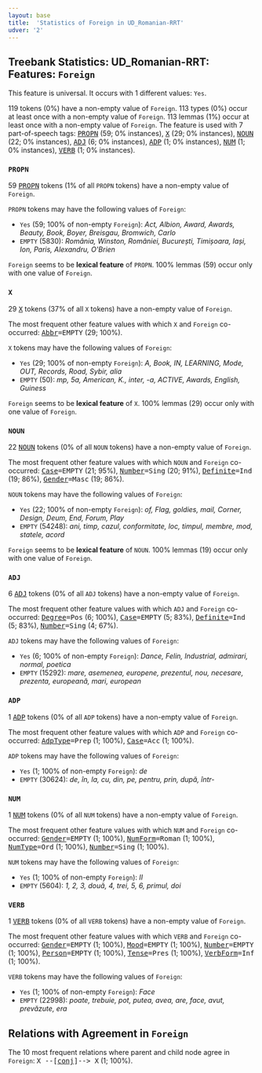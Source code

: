 ```yaml
---
layout: base
title:  'Statistics of Foreign in UD_Romanian-RRT'
udver: '2'
---
```


## Treebank Statistics: UD_Romanian-RRT: Features: `Foreign`

This feature is universal.
It occurs with 1 different values: `Yes`.

119 tokens (0%) have a non-empty value of `Foreign`.
113 types (0%) occur at least once with a non-empty value of `Foreign`.
113 lemmas (1%) occur at least once with a non-empty value of `Foreign`.
The feature is used with 7 part-of-speech tags: <tt><a href="ro_rrt-pos-PROPN.html">PROPN</a></tt> (59; 0% instances), <tt><a href="ro_rrt-pos-X.html">X</a></tt> (29; 0% instances), <tt><a href="ro_rrt-pos-NOUN.html">NOUN</a></tt> (22; 0% instances), <tt><a href="ro_rrt-pos-ADJ.html">ADJ</a></tt> (6; 0% instances), <tt><a href="ro_rrt-pos-ADP.html">ADP</a></tt> (1; 0% instances), <tt><a href="ro_rrt-pos-NUM.html">NUM</a></tt> (1; 0% instances), <tt><a href="ro_rrt-pos-VERB.html">VERB</a></tt> (1; 0% instances).

### `PROPN`

59 <tt><a href="ro_rrt-pos-PROPN.html">PROPN</a></tt> tokens (1% of all `PROPN` tokens) have a non-empty value of `Foreign`.

`PROPN` tokens may have the following values of `Foreign`:

* `Yes` (59; 100% of non-empty `Foreign`): <em>Act, Albion, Award, Awards, Beauty, Book, Boyer, Breisgau, Bromwich, Carlo</em>
* `EMPTY` (5830): <em>România, Winston, României, București, Timișoara, Iași, Ion, Paris, Alexandru, O'Brien</em>

`Foreign` seems to be **lexical feature** of `PROPN`. 100% lemmas (59) occur only with one value of `Foreign`.

### `X`

29 <tt><a href="ro_rrt-pos-X.html">X</a></tt> tokens (37% of all `X` tokens) have a non-empty value of `Foreign`.

The most frequent other feature values with which `X` and `Foreign` co-occurred: <tt><a href="ro_rrt-feat-Abbr.html">Abbr</a></tt><tt>=EMPTY</tt> (29; 100%).

`X` tokens may have the following values of `Foreign`:

* `Yes` (29; 100% of non-empty `Foreign`): <em>A­, Book, IN, LEARNING, Mode, OUT, Records, Road, Sybir, alia</em>
* `EMPTY` (50): <em>mp, 5a, American, K., inter, -a, ACTIVE, Awards, English, Guiness</em>

`Foreign` seems to be **lexical feature** of `X`. 100% lemmas (29) occur only with one value of `Foreign`.

### `NOUN`

22 <tt><a href="ro_rrt-pos-NOUN.html">NOUN</a></tt> tokens (0% of all `NOUN` tokens) have a non-empty value of `Foreign`.

The most frequent other feature values with which `NOUN` and `Foreign` co-occurred: <tt><a href="ro_rrt-feat-Case.html">Case</a></tt><tt>=EMPTY</tt> (21; 95%), <tt><a href="ro_rrt-feat-Number.html">Number</a></tt><tt>=Sing</tt> (20; 91%), <tt><a href="ro_rrt-feat-Definite.html">Definite</a></tt><tt>=Ind</tt> (19; 86%), <tt><a href="ro_rrt-feat-Gender.html">Gender</a></tt><tt>=Masc</tt> (19; 86%).

`NOUN` tokens may have the following values of `Foreign`:

* `Yes` (22; 100% of non-empty `Foreign`): <em>of, Flag, goldies, mail, Corner, Design, Deum, End, Forum, Play</em>
* `EMPTY` (54248): <em>ani, timp, cazul, conformitate, loc, timpul, membre, mod, statele, acord</em>

`Foreign` seems to be **lexical feature** of `NOUN`. 100% lemmas (19) occur only with one value of `Foreign`.

### `ADJ`

6 <tt><a href="ro_rrt-pos-ADJ.html">ADJ</a></tt> tokens (0% of all `ADJ` tokens) have a non-empty value of `Foreign`.

The most frequent other feature values with which `ADJ` and `Foreign` co-occurred: <tt><a href="ro_rrt-feat-Degree.html">Degree</a></tt><tt>=Pos</tt> (6; 100%), <tt><a href="ro_rrt-feat-Case.html">Case</a></tt><tt>=EMPTY</tt> (5; 83%), <tt><a href="ro_rrt-feat-Definite.html">Definite</a></tt><tt>=Ind</tt> (5; 83%), <tt><a href="ro_rrt-feat-Number.html">Number</a></tt><tt>=Sing</tt> (4; 67%).

`ADJ` tokens may have the following values of `Foreign`:

* `Yes` (6; 100% of non-empty `Foreign`): <em>Dance, Felin, Industrial, admirari, normal, poetica</em>
* `EMPTY` (15292): <em>mare, asemenea, europene, prezentul, nou, necesare, prezenta, europeană, mari, european</em>

### `ADP`

1 <tt><a href="ro_rrt-pos-ADP.html">ADP</a></tt> tokens (0% of all `ADP` tokens) have a non-empty value of `Foreign`.

The most frequent other feature values with which `ADP` and `Foreign` co-occurred: <tt><a href="ro_rrt-feat-AdpType.html">AdpType</a></tt><tt>=Prep</tt> (1; 100%), <tt><a href="ro_rrt-feat-Case.html">Case</a></tt><tt>=Acc</tt> (1; 100%).

`ADP` tokens may have the following values of `Foreign`:

* `Yes` (1; 100% of non-empty `Foreign`): <em>de</em>
* `EMPTY` (30624): <em>de, în, la, cu, din, pe, pentru, prin, după, într-</em>

### `NUM`

1 <tt><a href="ro_rrt-pos-NUM.html">NUM</a></tt> tokens (0% of all `NUM` tokens) have a non-empty value of `Foreign`.

The most frequent other feature values with which `NUM` and `Foreign` co-occurred: <tt><a href="ro_rrt-feat-Gender.html">Gender</a></tt><tt>=EMPTY</tt> (1; 100%), <tt><a href="ro_rrt-feat-NumForm.html">NumForm</a></tt><tt>=Roman</tt> (1; 100%), <tt><a href="ro_rrt-feat-NumType.html">NumType</a></tt><tt>=Ord</tt> (1; 100%), <tt><a href="ro_rrt-feat-Number.html">Number</a></tt><tt>=Sing</tt> (1; 100%).

`NUM` tokens may have the following values of `Foreign`:

* `Yes` (1; 100% of non-empty `Foreign`): <em>II</em>
* `EMPTY` (5604): <em>1, 2, 3, două, 4, trei, 5, 6, primul, doi</em>

### `VERB`

1 <tt><a href="ro_rrt-pos-VERB.html">VERB</a></tt> tokens (0% of all `VERB` tokens) have a non-empty value of `Foreign`.

The most frequent other feature values with which `VERB` and `Foreign` co-occurred: <tt><a href="ro_rrt-feat-Gender.html">Gender</a></tt><tt>=EMPTY</tt> (1; 100%), <tt><a href="ro_rrt-feat-Mood.html">Mood</a></tt><tt>=EMPTY</tt> (1; 100%), <tt><a href="ro_rrt-feat-Number.html">Number</a></tt><tt>=EMPTY</tt> (1; 100%), <tt><a href="ro_rrt-feat-Person.html">Person</a></tt><tt>=EMPTY</tt> (1; 100%), <tt><a href="ro_rrt-feat-Tense.html">Tense</a></tt><tt>=Pres</tt> (1; 100%), <tt><a href="ro_rrt-feat-VerbForm.html">VerbForm</a></tt><tt>=Inf</tt> (1; 100%).

`VERB` tokens may have the following values of `Foreign`:

* `Yes` (1; 100% of non-empty `Foreign`): <em>Face</em>
* `EMPTY` (22998): <em>poate, trebuie, pot, putea, avea, are, face, avut, prevăzute, era</em>

## Relations with Agreement in `Foreign`

The 10 most frequent relations where parent and child node agree in `Foreign`:
<tt>X --[<tt><a href="ro_rrt-dep-conj.html">conj</a></tt>]--> X</tt> (1; 100%).

